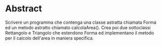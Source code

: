 # Abstract
Scrivere un programma che contenga una classe astratta chiamata Forma ed un metodo astratto chiamato calcolaArea(). Crea poi due sottoclassi Rettangolo e Triangolo che estendono Forma ed implementano il metodo per il calcolo dell'area in maniera specifica.
